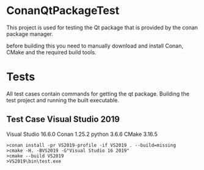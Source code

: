 # ConanQtPackageTest
This project is used for testing the Qt package that is provided by the conan package manager.

before building this you need to manually download and install Conan, CMake and the required build tools.


# Tests

All test cases contain commands for getting the qt package. Building the test project and running the built
executable.

## Test Case Visual Studio 2019

Visual Studio 16.6.0
Conan 1.25.2
python 3.6.6
CMake 3.16.5

```
>conan install -pr VS2019-profile -if VS2019 . --build=missing
>cmake -H. -BVS2019 -G"Visual Studio 16 2019"
>cmake --build VS2019
>VS2019\bin\test.exe
```

